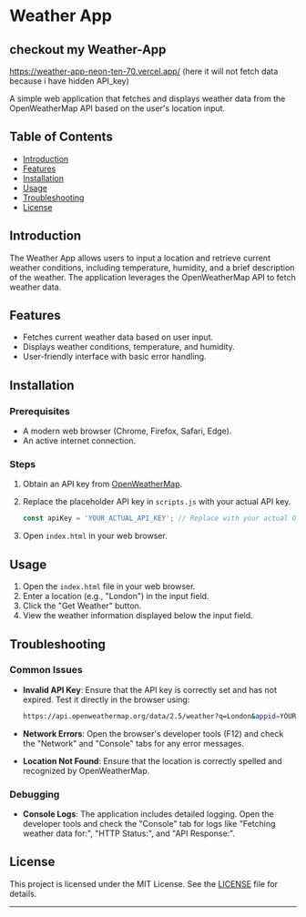 # Weather App

## checkout my Weather-App 
https://weather-app-neon-ten-70.vercel.app/
(here it will not fetch data because i have hidden API_key)


A simple web application that fetches and displays weather data from the OpenWeatherMap API based on the user's location input.

## Table of Contents

- [Introduction](#introduction)
- [Features](#features)
- [Installation](#installation)
- [Usage](#usage)
- [Troubleshooting](#troubleshooting)
- [License](#license)

## Introduction

The Weather App allows users to input a location and retrieve current weather conditions, including temperature, humidity, and a brief description of the weather. The application leverages the OpenWeatherMap API to fetch weather data.

## Features

- Fetches current weather data based on user input.
- Displays weather conditions, temperature, and humidity.
- User-friendly interface with basic error handling.

## Installation

### Prerequisites

- A modern web browser (Chrome, Firefox, Safari, Edge).
- An active internet connection.

### Steps


1. Obtain an API key from [OpenWeatherMap](https://openweathermap.org/).

2. Replace the placeholder API key in `scripts.js` with your actual API key.

   ```javascript
   const apiKey = 'YOUR_ACTUAL_API_KEY'; // Replace with your actual OpenWeatherMap API key
   ```

3. Open `index.html` in your web browser.

## Usage

1. Open the `index.html` file in your web browser.
2. Enter a location (e.g., "London") in the input field.
3. Click the "Get Weather" button.
4. View the weather information displayed below the input field.

## Troubleshooting

### Common Issues

- **Invalid API Key**: Ensure that the API key is correctly set and has not expired. Test it directly in the browser using:
  ```sh
  https://api.openweathermap.org/data/2.5/weather?q=London&appid=YOUR_ACTUAL_API_KEY&units=metric
  ```

- **Network Errors**: Open the browser's developer tools (F12) and check the "Network" and "Console" tabs for any error messages.

- **Location Not Found**: Ensure that the location is correctly spelled and recognized by OpenWeatherMap.

### Debugging

- **Console Logs**: The application includes detailed logging. Open the developer tools and check the "Console" tab for logs like "Fetching weather data for:", "HTTP Status:", and "API Response:".

## License

This project is licensed under the MIT License. See the [LICENSE](LICENSE) file for details.

---
